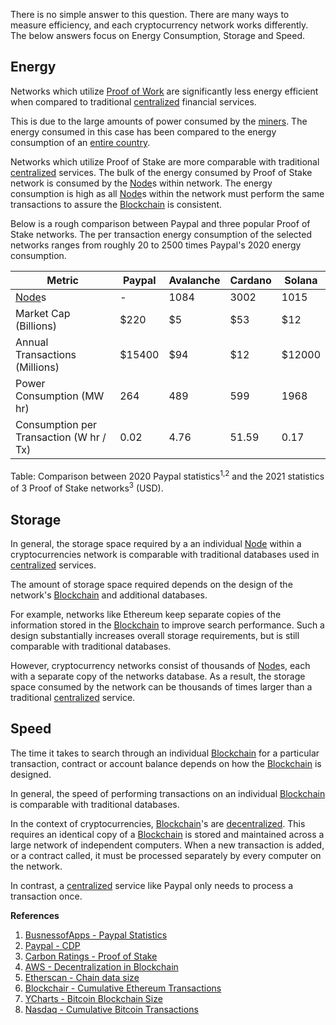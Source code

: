 There is no simple answer to this question. There are many ways to measure efficiency,
and each cryptocurrency network works differently. The below answers focus on Energy
Consumption, Storage and Speed.

## Energy

Networks which utilize [Proof of Work](#WhatIsProofOfWork) are significantly less energy efficient when
compared to traditional [centralized](#WhatDoesCentralizedMean) financial services.

This is due to the large amounts of power consumed by the [miners](#WhatIsMining). The energy consumed in this case has been
compared to the energy consumption of an [entire country](https://www.bbc.com/news/technology-56012952).

Networks which utilize Proof of Stake are more comparable with traditional [centralized](#WhatDoesCentralizedMean) services.
The bulk of the energy consumed by Proof of Stake network is consumed by the [Node](#WhatIsANode)s within network.
The energy consumption is high as all [Node](#WhatIsANode)s within the network must perform the same transactions
to assure the [Blockchain](#WhatIsABlockchain) is consistent.

Below is a rough comparison between Paypal and three popular Proof of Stake networks.
The per transaction energy consumption of the selected networks ranges from roughly
20 to 2500 times Paypal's 2020 energy consumption.

| Metric                                  | Paypal      | Avalanche | Cardano | Solana |
| --------------------------------------- | ----------- | --------- | ------- | ------ |
| [Node](#WhatIsANode)s                   | -           | 1084      |  3002   | 1015   |
| Market Cap (Billions)                   | $220        | $5        | $53     | $12    |
| Annual Transactions (Millions)          | $15400      | $94       | $12     | $12000 |
| Power Consumption (MW hr)               | 264         | 489       | 599     | 1968   |
| Consumption per Transaction (W hr / Tx) | 0.02        | 4.76      | 51.59   | 0.17   |

Table: Comparison between 2020 Paypal statistics<sup>1,2</sup> and the 2021
statistics of 3 Proof of Stake networks<sup>3</sup> (USD).

## Storage

In general, the storage space required by a an individual [Node](#WhatIsANode) within a cryptocurrencies
network is comparable with traditional databases used in [centralized](#WhatDoesCentralizedMean) services.

The amount of storage space required depends on the design of the network's [Blockchain](#WhatIsABlockchain)
and additional databases.

For example, networks like Ethereum keep separate copies of the information stored in the [Blockchain](#WhatIsABlockchain) to
improve search performance. Such a design substantially increases overall storage requirements,
but is still comparable with traditional databases.

However, cryptocurrency networks consist of thousands of [Node](#WhatIsANode)s, each with a
separate copy of the networks database. As a result, the storage space consumed
by the network can be thousands of times larger than a traditional [centralized](#WhatDoesCentralizedMean)
service.

## Speed

The time it takes to search through an individual [Blockchain](#WhatIsABlockchain) for a particular transaction,
contract or account balance depends on how the [Blockchain](#WhatIsABlockchain) is designed.

In general, the speed of performing transactions on an individual [Blockchain](#WhatIsABlockchain) is
comparable with traditional databases.

In the context of cryptocurrencies, [Blockchain](#WhatIsABlockchain)'s are [decentralized](#WhatDoesDecentralizedMean).
This requires an identical copy of a [Blockchain](#WhatIsABlockchain) is stored and maintained across a
large network of independent computers. When a new transaction is added, or a
contract called, it must be processed separately by every computer on the network.

In contrast, a [centralized](#WhatDoesCentralizedMean) service like Paypal only needs to process a transaction once.

**References**
1.   [BusnessofApps - Paypal Statistics](https://www.businessofapps.com/data/paypal-statistics/)
2.   [Paypal - CDP](https://s26.q4cdn.com/519805829/files/doc_downloads/2022/04/CDP_Climate_Change_PayPal.pdf)
3.   [Carbon Ratings - Proof of Stake](https://carbon-ratings.com/pos-report-2022)
4.   [AWS - Decentralization in Blockchain](https://aws.amazon.com/blockchain/decentralization-in-blockchain/)
5.   [Etherscan - Chain data size](https://etherscan.io/chartsync/chainarchive)
6.   [Blockchair - Cumulative Ethereum Transactions](https://blockchair.com/ethereum/charts/total-transaction-count)
7.   [YCharts - Bitcoin Blockchain Size](https://ycharts.com/indicators/bitcoin_blockchain_size)
8.   [Nasdaq - Cumulative Bitcoin Transactions](https://data.nasdaq.com/data/BCHAIN/NTRAT-bitcoin-total-number-of-transactions)
